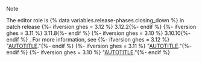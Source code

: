 >[!NOTE]
>The editor role is {% data variables.release-phases.closing_down %} in patch release
{%- ifversion ghes = 3.12 %} 3.12.2{%- endif %}
{%- ifversion ghes = 3.11 %} 3.11.8{%- endif %}
{%- ifversion ghes = 3.10 %} 3.10.10{%- endif %}
. For more information, see
{%- ifversion ghes = 3.12 %} "[AUTOTITLE](/enterprise-server@3.12/admin/release-notes#3.12.2-security-fixes)."{%- endif %}
{%- ifversion ghes = 3.11 %} "[AUTOTITLE](/enterprise-server@3.11/admin/release-notes#3.11.8-security-fixes)."{%- endif %}
{%- ifversion ghes = 3.10 %} "[AUTOTITLE](/enterprise-server@3.10/admin/release-notes#3.10.10-security-fixes)."{%- endif %}
